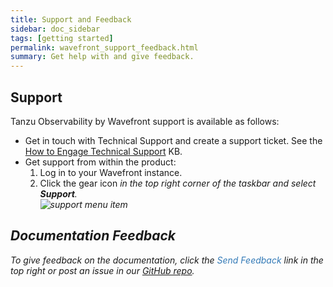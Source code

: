 ```yaml
---
title: Support and Feedback
sidebar: doc_sidebar
tags: [getting started]
permalink: wavefront_support_feedback.html
summary: Get help with and give feedback.
---
```



## Support

Tanzu Observability by Wavefront support is available as follows:

* Get in touch with Technical Support and create a support ticket. See the [How to Engage Technical Support](https://help.wavefront.com/hc/en-us/articles/360057219171-How-to-Engage-Technical-Support) KB.
* Get support from within the product:
  1. Log in to your Wavefront instance.
  1. Click the gear icon <i class="fa fa-cog"/> in the top right corner of the taskbar and select <strong>Support</strong>.
    <br/>![support menu item](images/get_support.png)


## Documentation Feedback

To give feedback on the documentation, click the <span style="color:#337AB7"><i class="fa fa-envelope-o"></i> Send Feedback</span> link in the top right or post an issue in our <a href="{{site.github_issues_path}}">GitHub repo</a>.

<!---Removing link to public Slack as per discussion on Aug. 17 in #documentation channel.
## Slack
Discuss Wavefront on **Slack**: [Wavefront public Slack channel](https://www.wavefront.com/join-public-slack)--->

